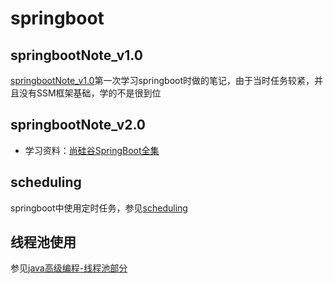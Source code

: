 # springboot

## springbootNote_v1.0

[springbootNote_v1.0](SpringbootNote_v1.0.md)第一次学习springboot时做的笔记，由于当时任务较紧，并且没有SSM框架基础，学的不是很到位

## springbootNote_v2.0

+ 学习资料：[尚硅谷SpringBoot全集](https://www.bilibili.com/video/av23478787/?p=4)

## scheduling

springboot中使用定时任务，参见[scheduling](scheduling/README.md) 

## 线程池使用

参见[java高级编程-线程池部分](../Notes/javaNotes/java高级编程/README.md#springboot中使用线程池) 